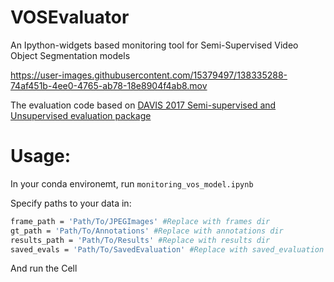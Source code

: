 # VOSEvaluator
An Ipython-widgets based monitoring tool for Semi-Supervised Video Object Segmentation models


https://user-images.githubusercontent.com/15379497/138335288-74af451b-4ee0-4765-ab78-18e8904f4ab8.mov


The evaluation code based on [DAVIS 2017 Semi-supervised and Unsupervised evaluation package](https://github.com/davisvideochallenge/davis2017-evaluation)

# Usage:

In your conda environemt, run `monitoring_vos_model.ipynb`

Specify paths to your data in:
```bash
frame_path = 'Path/To/JPEGImages' #Replace with frames dir
gt_path = 'Path/To/Annotations' #Replace with annotations dir
results_path = 'Path/To/Results' #Replace with results dir
saved_evals = 'Path/To/SavedEvaluation' #Replace with saved_evaluation dir
```

And run the Cell
